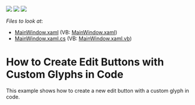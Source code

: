 <!-- default badges list -->
![](https://img.shields.io/endpoint?url=https://codecentral.devexpress.com/api/v1/VersionRange/128644576/11.2.5%2B)
[![](https://img.shields.io/badge/Open_in_DevExpress_Support_Center-FF7200?style=flat-square&logo=DevExpress&logoColor=white)](https://supportcenter.devexpress.com/ticket/details/E3601)
[![](https://img.shields.io/badge/📖_How_to_use_DevExpress_Examples-e9f6fc?style=flat-square)](https://docs.devexpress.com/GeneralInformation/403183)
<!-- default badges end -->
<!-- default file list -->
*Files to look at*:

* [MainWindow.xaml](./CS/DXEditors_HowToCreateButtonEdit/MainWindow.xaml) (VB: [MainWindow.xaml](./VB/DXEditors_HowToCreateButtonEdit/MainWindow.xaml))
* [MainWindow.xaml.cs](./CS/DXEditors_HowToCreateButtonEdit/MainWindow.xaml.cs) (VB: [MainWindow.xaml.vb](./VB/DXEditors_HowToCreateButtonEdit/MainWindow.xaml.vb))
<!-- default file list end -->
# How to Create Edit Buttons with Custom Glyphs in Code


<p>This example shows how to create a new edit button with a custom glyph in code.</p>

<br/>


